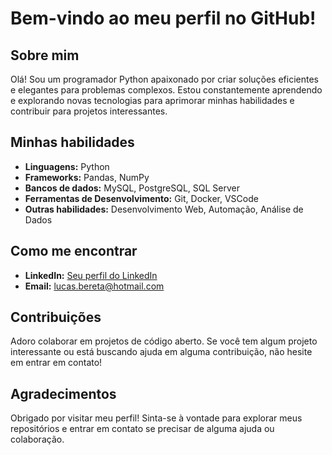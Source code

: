 # Bem-vindo ao meu perfil no GitHub!

## Sobre mim
Olá! Sou um programador Python apaixonado por criar soluções eficientes e elegantes para problemas complexos. Estou constantemente aprendendo e explorando novas tecnologias para aprimorar minhas habilidades e contribuir para projetos interessantes.

## Minhas habilidades
- **Linguagens:** Python
- **Frameworks:** Pandas, NumPy
- **Bancos de dados:** MySQL, PostgreSQL, SQL Server
- **Ferramentas de Desenvolvimento:** Git, Docker, VSCode
- **Outras habilidades:** Desenvolvimento Web, Automação, Análise de Dados

## Como me encontrar
- **LinkedIn:** [Seu perfil do LinkedIn]([https://www.linkedin.com/seuperfil](https://www.linkedin.com/in/lucasbereta/))
- **Email:** lucas.bereta@hotmail.com

## Contribuições
Adoro colaborar em projetos de código aberto. Se você tem algum projeto interessante ou está buscando ajuda em alguma contribuição, não hesite em entrar em contato!

## Agradecimentos
Obrigado por visitar meu perfil! Sinta-se à vontade para explorar meus repositórios e entrar em contato se precisar de alguma ajuda ou colaboração.

